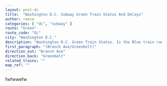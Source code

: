 ```yaml
---
layout: post-dc
title:  "Washington D.C. Subway Green Train Status And Delays"
author: reece
categories: [ "dc", "subway" ]
route: "Green"
route_code: "GL"
city: "Washington D.C."
description: "Washington D.C. Green Train Status. Is the Blue train running today?"
first_paragraph: "(Branch Ave/Greenbelt)"
direction_out: "Branch Ave"
direction_back: "Greenbelt"
related_trains: ""
map_ref: ""
---
```


fwfwwefw
